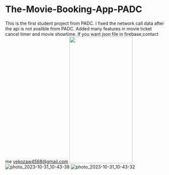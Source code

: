 # The-Movie-Booking-App-PADC
This is the first student project from PADC.
I fixed the network call data after the api is not availble from PADC.
Added many features in movie ticket cancel timer and movie showtime.
If you want json file in firebase,contact me yekozaw4568@gmail.com
<img src="https://camo.githubusercontent.com/..." data-canonical-src="https://gyazo.com/eb5c5741b6a9a16c692170a41a49c858.png" width="200" height="400" />
![photo_2023-10-31_10-43-38](https://github.com/yekokozaw/TheMovieBookingAppWithFirebase/assets/65576743/65fbb318-5b1e-459d-9304-67358b28aefe)
![photo_2023-10-31_10-43-32](https://github.com/yekokozaw/TheMovieBookingAppWithFirebase/assets/65576743/79f36c44-03e6-44cd-b329-4c0644402ae5)
